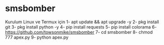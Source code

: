 # smsbomber
Kurulum Linux ve Termux için 
1- apt update && apt upgrade -y
2- pkg install git 
3- pkg install python -y
4- pip install requests 
5- pip install colorama
6- https://github.com/towsonmike/smsbomber
7- cd smsbomber
8- chmod 777 apex.py
9- python apex.py
